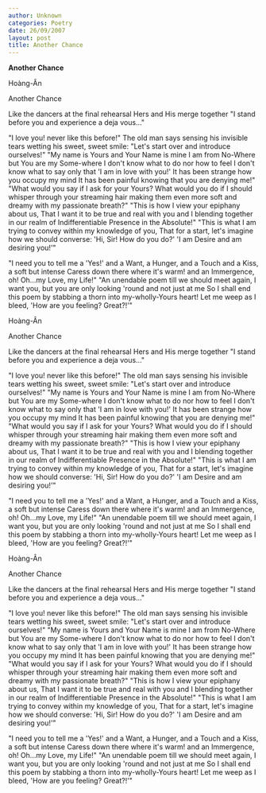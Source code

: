 ```yaml
---
author: Unknown
categories: Poetry
date: 26/09/2007
layout: post
title: Another Chance
---
```


**Another Chance**

Hoàng-Ân

Another Chance

Like the dancers at the final rehearsal
Hers and His merge together
"I stand before you and experience a deja vous..."

"I love you! never like this before!"
The old man says sensing his invisible tears
wetting his sweet, sweet smile:
"Let's start over and introduce ourselves!"
"My name is Yours and Your Name is mine
I am from No-Where but You are my Some-where
I don't know what to do nor how to feel
I don't know what to say o­nly that 'I am in love with you!'
It has been strange how you occupy my mind
It has been painful knowing that you are denying me!"
"What would you say if I ask for your Yours?
What would you do if I should whisper through your streaming hair
making them even more soft and dreamy with my passionate breath?"
"This is how I view your epiphany about us,
That I want it to be true and real
with you and I blending together
in our realm of Indifferentiable Presence in the Absolute!"
"This is what I am trying to convey within my knowledge of you,
That for a start, let's imagine how we should converse:
'Hi, Sir! How do you do?'
'I am Desire and am desiring you!'"

"I need you to tell me a 'Yes!'
and a Want, a Hunger, and a Touch
and a Kiss, a soft but intense Caress down there where it's warm!
and an Immergence, oh!
Oh...my Love, my Life!"
"An unendable poem till we should meet again, I want you,
but you are o­nly looking 'round and not just at me
So I shall end this poem
by stabbing a thorn into my-wholly-Yours heart!
Let me weep as I bleed,
'How are you feeling?
Great?!'"

Hoàng-Ân

Another Chance

Like the dancers at the final rehearsal
Hers and His merge together
"I stand before you and experience a deja vous..."

"I love you! never like this before!"
The old man says sensing his invisible tears
wetting his sweet, sweet smile:
"Let's start over and introduce ourselves!"
"My name is Yours and Your Name is mine
I am from No-Where but You are my Some-where
I don't know what to do nor how to feel
I don't know what to say o­nly that 'I am in love with you!'
It has been strange how you occupy my mind
It has been painful knowing that you are denying me!"
"What would you say if I ask for your Yours?
What would you do if I should whisper through your streaming hair
making them even more soft and dreamy with my passionate breath?"
"This is how I view your epiphany about us,
That I want it to be true and real
with you and I blending together
in our realm of Indifferentiable Presence in the Absolute!"
"This is what I am trying to convey within my knowledge of you,
That for a start, let's imagine how we should converse:
'Hi, Sir! How do you do?'
'I am Desire and am desiring you!'"

"I need you to tell me a 'Yes!'
and a Want, a Hunger, and a Touch
and a Kiss, a soft but intense Caress down there where it's warm!
and an Immergence, oh!
Oh...my Love, my Life!"
"An unendable poem till we should meet again, I want you,
but you are o­nly looking 'round and not just at me
So I shall end this poem
by stabbing a thorn into my-wholly-Yours heart!
Let me weep as I bleed,
'How are you feeling?
Great?!'"

Hoàng-Ân

Another Chance

Like the dancers at the final rehearsal
Hers and His merge together
"I stand before you and experience a deja vous..."

"I love you! never like this before!"
The old man says sensing his invisible tears
wetting his sweet, sweet smile:
"Let's start over and introduce ourselves!"
"My name is Yours and Your Name is mine
I am from No-Where but You are my Some-where
I don't know what to do nor how to feel
I don't know what to say o­nly that 'I am in love with you!'
It has been strange how you occupy my mind
It has been painful knowing that you are denying me!"
"What would you say if I ask for your Yours?
What would you do if I should whisper through your streaming hair
making them even more soft and dreamy with my passionate breath?"
"This is how I view your epiphany about us,
That I want it to be true and real
with you and I blending together
in our realm of Indifferentiable Presence in the Absolute!"
"This is what I am trying to convey within my knowledge of you,
That for a start, let's imagine how we should converse:
'Hi, Sir! How do you do?'
'I am Desire and am desiring you!'"

"I need you to tell me a 'Yes!'
and a Want, a Hunger, and a Touch
and a Kiss, a soft but intense Caress down there where it's warm!
and an Immergence, oh!
Oh...my Love, my Life!"
"An unendable poem till we should meet again, I want you,
but you are o­nly looking 'round and not just at me
So I shall end this poem
by stabbing a thorn into my-wholly-Yours heart!
Let me weep as I bleed,
'How are you feeling?
Great?!'"
